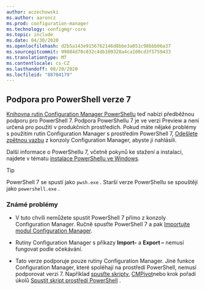 ```yaml
---
author: aczechowski
ms.author: aaroncz
ms.prod: configuration-manager
ms.technology: configmgr-core
ms.topic: include
ms.date: 04/30/2020
ms.openlocfilehash: d2b5a143e9156762146d8bbe3a051c98bbb06a37
ms.sourcegitcommit: 99084d70c032c4db109328a4ca100cd3f5759433
ms.translationtype: MT
ms.contentlocale: cs-CZ
ms.lasthandoff: 08/20/2020
ms.locfileid: "88704179"
---
```

## <a name="support-for-powershell-version-7"></a><a name="bkmk_pwsh7"></a> Podpora pro PowerShell verze 7

<!--6023299-->

[Knihovna rutin Configuration Manager PowerShellu](/powershell/sccm/overview?view=sccm-ps) teď nabízí předběžnou podporu pro PowerShell 7. Podpora PowerShellu 7 je ve verzi Preview a není určená pro použití v produkčních prostředích. Pokud máte nějaké problémy s použitím rutin Configuration Manager s prostředím PowerShell 7, [Odešlete zpětnou vazbu](../../technical-preview-2003.md#bkmk_feedback) z konzoly Configuration Manager, abyste ji nahlásili.

Další informace o PowerShellu 7, včetně pokynů ke stažení a instalaci, najdete v tématu [instalace PowerShellu ve Windows](/powershell/scripting/install/installing-powershell-core-on-windows?view=powershell-7).

> [!TIP]
> PowerShell 7 se spustí jako `pwsh.exe` . Starší verze PowerShellu se spouštějí jako `powershell.exe` .

### <a name="known-issues"></a>Známé problémy

- V tuto chvíli nemůžete spustit PowerShell 7 přímo z konzoly Configuration Manager. Ručně spusťte PowerShell 7 a pak [Importujte modul Configuration Manager](/powershell/sccm/overview?view=sccm-ps#import-the-configuration-manager-powershell-module).

- Rutiny Configuration Manager s příkazy **Import-** a **Export –** nemusí fungovat podle očekávání.

- Tato verze podporuje pouze rutiny Configuration Manager. Jiné funkce Configuration Manager, které spoléhají na prostředí PowerShell, nemusí podporovat verzi 7. Například [spusťte skripty](../../../../../apps/deploy-use/create-deploy-scripts.md), [CMPivot](../../../../servers/manage/cmpivot.md)nebo krok pořadí úkolů [Spustit skript prostředí PowerShell](../../../../../osd/understand/task-sequence-steps.md#BKMK_RunPowerShellScript) .